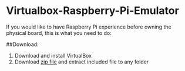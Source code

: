 # Virtualbox-Raspberry-Pi-Emulator

If you would like to have Raspberry Pi experience before owning the physical board, this is what you need to do:

##Download:
1. Download and install VirtualBox
2. Download [zip file](/Downloads/Raspberry%20Pi.Virtualbox.zip) and extract included file to any folder
